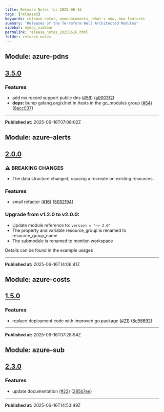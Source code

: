 ```yaml
---
title: Release Notes for 2025-06-16
tags: [releases]
keywords: release notes, announcements, what's new, new features
summary: "Releases of the Terraform Well Architected Modules"
sidebar: mydoc_sidebar
permalink: release_notes_20250616.html
folder: release_notes
---
```


## Module: azure-pdns
## [3.5.0](https://github.com/CloudNationHQ/terraform-azure-pdns/releases/tag/v3.5.0)


### Features

* add mx record support public dns ([#58](https://github.com/CloudNationHQ/terraform-azure-pdns/issues/58)) ([a0003f2](https://github.com/CloudNationHQ/terraform-azure-pdns/commit/a0003f25384c8269a3d6d206f6ec2bac81584123))
* **deps:** bump golang.org/x/net in /tests in the go_modules group ([#54](https://github.com/CloudNationHQ/terraform-azure-pdns/issues/54)) ([8acc037](https://github.com/CloudNationHQ/terraform-azure-pdns/commit/8acc03799b235ef580099fa208d88156678a4b98))

---

**Published at:** 2025-06-16T07:08:02Z

## Module: azure-alerts
## [2.0.0](https://github.com/CloudNationHQ/terraform-azure-alerts/releases/tag/v2.0.0)


### ⚠ BREAKING CHANGES

* The data structure changed, causing a recreate on existing resources.

### Features

* small refactor ([#16](https://github.com/CloudNationHQ/terraform-azure-alerts/issues/16)) ([5082194](https://github.com/CloudNationHQ/terraform-azure-alerts/commit/50821940f6a33a5c7185bb895602fbf321bd7e3f))

### Upgrade from v1.2.0 to v2.0.0:

- Update module reference to: `version = "~> 2.0"`
- The property and variable resource_group is renamed to resource_group_name
- The submodule is renamed to monitor-workspace

Details can be found in the example usages

---

**Published at:** 2025-06-16T14:06:41Z

## Module: azure-costs
## [1.5.0](https://github.com/CloudNationHQ/terraform-azure-costs/releases/tag/v1.5.0)


### Features

* replace deployment code with improved go package ([#21](https://github.com/CloudNationHQ/terraform-azure-costs/issues/21)) ([8e96692](https://github.com/CloudNationHQ/terraform-azure-costs/commit/8e966922f09537f26f34c77be2057ccdb75fb4da))

---

**Published at:** 2025-06-16T07:28:54Z

## Module: azure-sub
## [2.3.0](https://github.com/CloudNationHQ/terraform-azure-sub/releases/tag/v2.3.0)


### Features

* update documentation ([#22](https://github.com/CloudNationHQ/terraform-azure-sub/issues/22)) ([285b7ee](https://github.com/CloudNationHQ/terraform-azure-sub/commit/285b7ee3daa3bfc414805194c7a744ca52539777))

---

**Published at:** 2025-06-16T14:53:49Z


